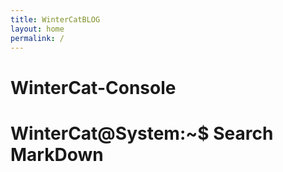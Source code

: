 ```yaml
---
title: WinterCatBLOG
layout: home
permalink: /
---
```


# WinterCat-Console
# WinterCat@System:~$ Search MarkDown 
# 

